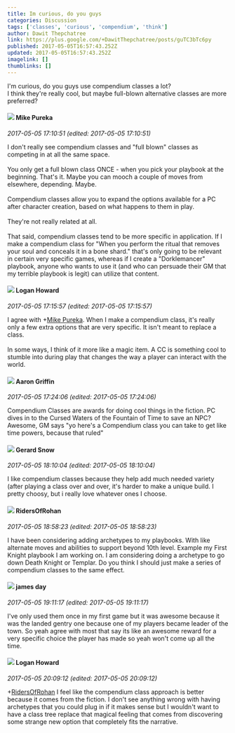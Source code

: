 ```yaml
---
title: Im curious, do you guys
categories: Discussion
tags: ['classes', 'curious', 'compendium', 'think']
author: Dawit Thepchatree
link: https://plus.google.com/+DawitThepchatree/posts/guTC3bTc6py
published: 2017-05-05T16:57:43.252Z
updated: 2017-05-05T16:57:43.252Z
imagelink: []
thumblinks: []
---
```


I&#39;m curious, do you guys use compendium classes a lot?<br />I think they&#39;re really cool, but maybe full-blown alternative classes are more preferred?
<div id='comment z13pi31zgk3vu5mji04cjvjxyxndflnzbxc0k'>
  <h4><img src='{{site.baseurl}}//images/avatars/106707833102836285495_photo.jpg'> Mike Pureka</h4>
      <p><cite>2017-05-05 17:10:51 (edited: 2017-05-05 17:10:51)</cite></p>
        <p>I don&#39;t really see compendium classes and &quot;full blown&quot; classes as competing in at all the same space.<br /><br />You only get a full blown class ONCE - when you pick your playbook at the beginning.  That&#39;s it. Maybe you can mooch a couple of moves from elsewhere, depending.  Maybe.<br /><br />Compendium classes allow you to expand the options available for a PC after character creation, based on what happens to them in play. <br /><br />They&#39;re not really related at all.<br /><br />That said, compendium classes tend to be more specific in application.  If I make a compendium class for &quot;When you perform the ritual that removes your soul and conceals it in a bone shard.&quot; that&#39;s only going to be relevant in certain very specific games, whereas if I create a &quot;Dorklemancer&quot; playbook, anyone who wants to use it (and who can persuade their GM that my terrible playbook is legit) can utilize that content.</p>
</div>
        

<div id='comment z13pi31zgk3vu5mji04cjvjxyxndflnzbxc0k'>
  <h4><img src='{{site.baseurl}}//images/avatars/117938653641565340771_photo.jpg'> Logan Howard</h4>
      <p><cite>2017-05-05 17:15:57 (edited: 2017-05-05 17:15:57)</cite></p>
        <p>I agree with <span class="proflinkWrapper"><span class="proflinkPrefix">+</span><a class="proflink" href="https://plus.google.com/106707833102836285495" oid="106707833102836285495">Mike Pureka</a></span>. When I make a compendium class, it&#39;s really only a few extra options that are very specific. It isn&#39;t meant to replace a class. <br /><br />In some ways, I think of it more like a magic item. A CC is something cool to stumble into during play that changes the way a player can interact with the world.</p>
</div>
        

<div id='comment z13pi31zgk3vu5mji04cjvjxyxndflnzbxc0k'>
  <h4><img src='{{site.baseurl}}//images/avatars/103667855585775066713_photo.jpg'> Aaron Griffin</h4>
      <p><cite>2017-05-05 17:24:06 (edited: 2017-05-05 17:24:06)</cite></p>
        <p>Compendium Classes are awards for doing cool things in the fiction. PC dives in to the Cursed Waters of the Fountain of Time to save an NPC? Awesome, GM says &quot;yo here&#39;s a Compendium class you can take to get like time powers, because that ruled&quot;</p>
</div>
        

<div id='comment z13pi31zgk3vu5mji04cjvjxyxndflnzbxc0k'>
  <h4><img src='{{site.baseurl}}//images/avatars/112861727035740900905_photo.jpg'> Gerard Snow</h4>
      <p><cite>2017-05-05 18:10:04 (edited: 2017-05-05 18:10:04)</cite></p>
        <p>I like compendium classes because they help add much needed variety (after playing a class over and over, it&#39;s harder to make a unique build.  I pretty choosy, but i really love whatever ones I choose.</p>
</div>
        

<div id='comment z13pi31zgk3vu5mji04cjvjxyxndflnzbxc0k'>
  <h4><img src='{{site.baseurl}}//images/avatars/105027753407294580081_photo.jpg'> RidersOfRohan</h4>
      <p><cite>2017-05-05 18:58:23 (edited: 2017-05-05 18:58:23)</cite></p>
        <p>I have been considering adding archetypes to my playbooks. With like alternate moves and abilities to support beyond 10th level. Example my First Knight playbook I am working on. I am considering doing a archetype to go down Death Knight or Templar. Do you think I should just make a series of compendium classes to the same effect.</p>
</div>
        

<div id='comment z13pi31zgk3vu5mji04cjvjxyxndflnzbxc0k'>
  <h4><img src='{{site.baseurl}}//images/avatars/102471828307590489125_photo.jpg'> james day</h4>
      <p><cite>2017-05-05 19:11:17 (edited: 2017-05-05 19:11:17)</cite></p>
        <p>I&#39;ve only used them once in my first game but it was awesome because it was the landed gentry one because one of my players became leader of the town. So yeah agree with most that say its like an awesome reward for a very specific choice the player has made so yeah won&#39;t come up all the time.</p>
</div>
        

<div id='comment z13pi31zgk3vu5mji04cjvjxyxndflnzbxc0k'>
  <h4><img src='{{site.baseurl}}//images/avatars/117938653641565340771_photo.jpg'> Logan Howard</h4>
      <p><cite>2017-05-05 20:09:12 (edited: 2017-05-05 20:09:12)</cite></p>
        <p><span class="proflinkWrapper"><span class="proflinkPrefix">+</span><a class="proflink" href="https://plus.google.com/105027753407294580081" oid="105027753407294580081">RidersOfRohan</a></span> I feel like the compendium class approach is better because it comes from the fiction. I don&#39;t see anything wrong with having archetypes that you could plug in if it makes sense but I wouldn&#39;t want to have a class tree replace that magical feeling that comes from discovering some strange new option that completely fits the narrative.</p>
</div>
        